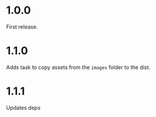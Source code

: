 # 1.0.0
First release.

# 1.1.0
Adds task to copy assets from the `images` folder to the dist.

# 1.1.1
Updates deps